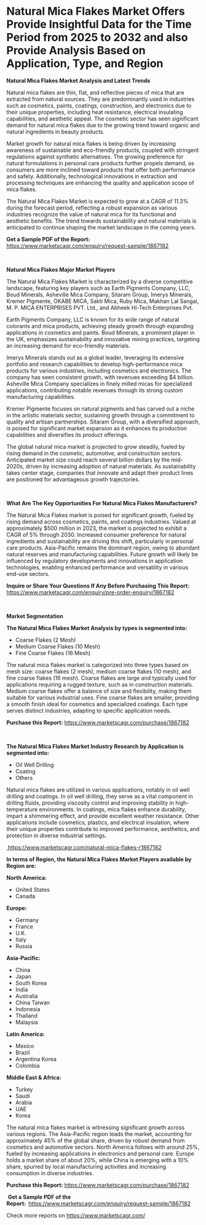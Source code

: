 <p><h1>Natural Mica Flakes Market Offers Provide Insightful Data for the Time Period from 2025 to 2032 and also Provide Analysis Based on Application, Type, and Region</h1></p><p><strong>Natural Mica Flakes Market Analysis and Latest Trends</strong></p>
<p><p>Natural mica flakes are thin, flat, and reflective pieces of mica that are extracted from natural sources. They are predominantly used in industries such as cosmetics, paints, coatings, construction, and electronics due to their unique properties, including heat resistance, electrical insulating capabilities, and aesthetic appeal. The cosmetic sector has seen significant demand for natural mica flakes due to the growing trend toward organic and natural ingredients in beauty products. </p><p>Market growth for natural mica flakes is being driven by increasing awareness of sustainable and eco-friendly products, coupled with stringent regulations against synthetic alternatives. The growing preference for natural formulations in personal care products further propels demand, as consumers are more inclined toward products that offer both performance and safety. Additionally, technological innovations in extraction and processing techniques are enhancing the quality and application scope of mica flakes. </p><p>The Natural Mica Flakes Market is expected to grow at a CAGR of 11.3% during the forecast period, reflecting a robust expansion as various industries recognize the value of natural mica for its functional and aesthetic benefits. The trend towards sustainability and natural materials is anticipated to continue shaping the market landscape in the coming years.</p></p>
<p><strong>Get a Sample PDF of the Report:&nbsp;</strong> <a href="https://www.marketscagr.com/enquiry/request-sample/1867182?utm_campaign=3546&utm_medium=2&utm_source=Github&utm_content=ia&utm_term=02042025&utm_id=natural-mica-flakes">https://www.marketscagr.com/enquiry/request-sample/1867182</a></p>
<p>&nbsp;</p>
<p><strong>Natural Mica Flakes Major Market Players</strong></p>
<p><p>The Natural Mica Flakes Market is characterized by a diverse competitive landscape, featuring key players such as Earth Pigments Company, LLC, Boud Minerals, Asheville Mica Company, Sitaram Group, Imerys Minerals, Kremer Pigmente, OKABE MICA, Sakti Mica, Ruby Mica, Makhan Lal Sangai, M. P. MICA ENTERPRISES PVT. Ltd., and Abheek Hi-Tech Enterprises Pvt.</p><p>Earth Pigments Company, LLC is known for its wide range of natural colorants and mica products, achieving steady growth through expanding applications in cosmetics and paints. Boud Minerals, a prominent player in the UK, emphasizes sustainability and innovative mining practices, targeting an increasing demand for eco-friendly materials.</p><p>Imerys Minerals stands out as a global leader, leveraging its extensive portfolio and research capabilities to develop high-performance mica products for various industries, including cosmetics and electronics. The company has seen consistent growth, with revenues exceeding $4 billion. Asheville Mica Company specializes in finely milled micas for specialized applications, contributing notable revenues through its strong custom manufacturing capabilities.</p><p>Kremer Pigmente focuses on natural pigments and has carved out a niche in the artistic materials sector, sustaining growth through a commitment to quality and artisan partnerships. Sitaram Group, with a diversified approach, is poised for significant market expansion as it enhances its production capabilities and diversifies its product offerings.</p><p>The global natural mica market is projected to grow steadily, fueled by rising demand in the cosmetic, automotive, and construction sectors. Anticipated market size could reach several billion dollars by the mid-2020s, driven by increasing adoption of natural materials. As sustainability takes center stage, companies that innovate and adapt their product lines are positioned for advantageous growth trajectories.</p></p>
<p>&nbsp;</p>
<p><strong>What Are The Key Opportunities For Natural Mica Flakes Manufacturers?</strong></p>
<p><p>The Natural Mica Flakes market is poised for significant growth, fueled by rising demand across cosmetics, paints, and coatings industries. Valued at approximately $500 million in 2023, the market is projected to exhibit a CAGR of 5% through 2030. Increased consumer preference for natural ingredients and sustainability are driving this shift, particularly in personal care products. Asia-Pacific remains the dominant region, owing to abundant natural reserves and manufacturing capabilities. Future growth will likely be influenced by regulatory developments and innovations in application technologies, enabling enhanced performance and versatility in various end-use sectors.</p></p>
<p><strong>Inquire or Share Your Questions If Any Before Purchasing This Report:</strong> <a href="https://www.marketscagr.com/enquiry/pre-order-enquiry/1867182?utm_campaign=3546&utm_medium=2&utm_source=Github&utm_content=ia&utm_term=02042025&utm_id=natural-mica-flakes">https://www.marketscagr.com/enquiry/pre-order-enquiry/1867182</a></p>
<p>&nbsp;</p>
<p><strong>Market Segmentation</strong></p>
<p><strong>The Natural Mica Flakes Market Analysis by types is segmented into:</strong></p>
<p><ul><li>Coarse Flakes (2 Mesh)</li><li>Medium Coarse Flakes (10 Mesh)</li><li>Fine Coarse Flakes (16 Mesh)</li></ul></p>
<p><p>The natural mica flakes market is categorized into three types based on mesh size: coarse flakes (2 mesh), medium coarse flakes (10 mesh), and fine coarse flakes (16 mesh). Coarse flakes are large and typically used for applications requiring a rugged texture, such as in construction materials. Medium coarse flakes offer a balance of size and flexibility, making them suitable for various industrial uses. Fine coarse flakes are smaller, providing a smooth finish ideal for cosmetics and specialized coatings. Each type serves distinct industries, adapting to specific application needs.</p></p>
<p><strong>Purchase this Report:&nbsp;</strong><a href="https://www.marketscagr.com/purchase/1867182?utm_campaign=3546&utm_medium=2&utm_source=Github&utm_content=ia&utm_term=02042025&utm_id=natural-mica-flakes">https://www.marketscagr.com/purchase/1867182</a></p>
<p>&nbsp;</p>
<p><strong>The Natural Mica Flakes Market Industry Research by Application is segmented into:</strong></p>
<p><ul><li>Oil Well Drilling</li><li>Coating</li><li>Others</li></ul></p>
<p><p>Natural mica flakes are utilized in various applications, notably in oil well drilling and coatings. In oil well drilling, they serve as a vital component in drilling fluids, providing viscosity control and improving stability in high-temperature environments. In coatings, mica flakes enhance durability, impart a shimmering effect, and provide excellent weather resistance. Other applications include cosmetics, plastics, and electrical insulation, where their unique properties contribute to improved performance, aesthetics, and protection in diverse industrial settings.</p></p>
<p><a href="https://www.marketscagr.com/natural-mica-flakes-r1867182?utm_campaign=3546&utm_medium=2&utm_source=Github&utm_content=ia&utm_term=02042025&utm_id=natural-mica-flakes">&nbsp;https://www.marketscagr.com/natural-mica-flakes-r1867182</a></p>
<p><strong>In terms of Region, the Natural Mica Flakes Market Players available by Region are:</strong></p>
<p>
    <p> <strong> North America: </strong>
        <ul>
            <li>United States</li>
            <li>Canada</li>
        </ul>
        </p> 
    <p> <strong> Europe: </strong>
        <ul>
            <li>Germany</li>
            <li>France</li>
            <li>U.K.</li>
            <li>Italy</li>
            <li>Russia</li>
        </ul>
        </p> 
    <p> <strong> Asia-Pacific: </strong>
        <ul>
            <li>China</li>
            <li>Japan</li>
            <li>South Korea</li>
            <li>India</li>
            <li>Australia</li>
            <li>China Taiwan</li>
            <li>Indonesia</li>
            <li>Thailand</li>
            <li>Malaysia</li>
        </ul>
        </p> 
    <p> <strong> Latin America: </strong>
        <ul>
            <li>Mexico</li>
            <li>Brazil</li>
            <li>Argentina Korea</li>
            <li>Colombia</li>
        </ul>
        </p> 
    <p> <strong> Middle East & Africa: </strong>
        <ul>
            <li>Turkey</li>
            <li>Saudi</li>
            <li>Arabia</li>
            <li>UAE</li>
            <li>Korea</li>
        </ul>
    </p>
    </p>
<p><p>The natural mica flakes market is witnessing significant growth across various regions. The Asia-Pacific region leads the market, accounting for approximately 45% of the global share, driven by robust demand from cosmetics and automotive sectors. North America follows with around 25%, fueled by increasing applications in electronics and personal care. Europe holds a market share of about 20%, while China is emerging with a 10% share, spurred by local manufacturing activities and increasing consumption in diverse industries.</p></p>
<p><strong>Purchase this Report: </strong><a href="https://www.marketscagr.com/purchase/1867182?utm_campaign=3546&utm_medium=2&utm_source=Github&utm_content=ia&utm_term=02042025&utm_id=natural-mica-flakes">https://www.marketscagr.com/purchase/1867182</a></p>
<p>&nbsp;<strong>Get a Sample PDF of the Report:&nbsp;&nbsp;</strong><a href="https://www.marketscagr.com/enquiry/request-sample/1867182?utm_campaign=3546&utm_medium=2&utm_source=Github&utm_content=ia&utm_term=02042025&utm_id=natural-mica-flakes">https://www.marketscagr.com/enquiry/request-sample/1867182</a></p>
<p><strong></strong></p>
<p>Check more reports on <a href="https://www.marketscagr.com/?utm_campaign=3546&utm_medium=2&utm_source=Github&utm_content=ia&utm_term=02042025&utm_id=natural-mica-flakes">https://www.marketscagr.com/</a></p>